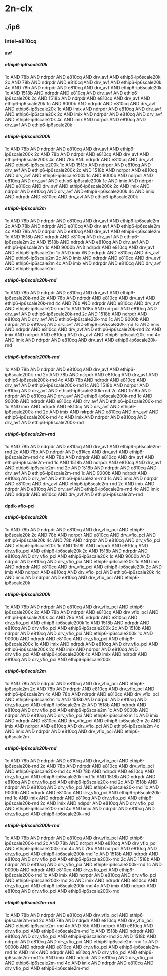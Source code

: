 # 2n-clx
## ./ip6
### intel-e810cq
#### avf
##### ethip6-ip6scale20k
1c AND 78b AND ndrpdr AND e810cq AND drv_avf AND ethip6-ip6scale20k
2c AND 78b AND ndrpdr AND e810cq AND drv_avf AND ethip6-ip6scale20k
4c AND 78b AND ndrpdr AND e810cq AND drv_avf AND ethip6-ip6scale20k
1c AND 1518b AND ndrpdr AND e810cq AND drv_avf AND ethip6-ip6scale20k
2c AND 1518b AND ndrpdr AND e810cq AND drv_avf AND ethip6-ip6scale20k
1c AND 9000b AND ndrpdr AND e810cq AND drv_avf AND ethip6-ip6scale20k
1c AND imix AND ndrpdr AND e810cq AND drv_avf AND ethip6-ip6scale20k
2c AND imix AND ndrpdr AND e810cq AND drv_avf AND ethip6-ip6scale20k
4c AND imix AND ndrpdr AND e810cq AND drv_avf AND ethip6-ip6scale20k
##### ethip6-ip6scale200k
1c AND 78b AND ndrpdr AND e810cq AND drv_avf AND ethip6-ip6scale200k
2c AND 78b AND ndrpdr AND e810cq AND drv_avf AND ethip6-ip6scale200k
4c AND 78b AND ndrpdr AND e810cq AND drv_avf AND ethip6-ip6scale200k
1c AND 1518b AND ndrpdr AND e810cq AND drv_avf AND ethip6-ip6scale200k
2c AND 1518b AND ndrpdr AND e810cq AND drv_avf AND ethip6-ip6scale200k
1c AND 9000b AND ndrpdr AND e810cq AND drv_avf AND ethip6-ip6scale200k
1c AND imix AND ndrpdr AND e810cq AND drv_avf AND ethip6-ip6scale200k
2c AND imix AND ndrpdr AND e810cq AND drv_avf AND ethip6-ip6scale200k
4c AND imix AND ndrpdr AND e810cq AND drv_avf AND ethip6-ip6scale200k
##### ethip6-ip6scale2m
1c AND 78b AND ndrpdr AND e810cq AND drv_avf AND ethip6-ip6scale2m
2c AND 78b AND ndrpdr AND e810cq AND drv_avf AND ethip6-ip6scale2m
4c AND 78b AND ndrpdr AND e810cq AND drv_avf AND ethip6-ip6scale2m
1c AND 1518b AND ndrpdr AND e810cq AND drv_avf AND ethip6-ip6scale2m
2c AND 1518b AND ndrpdr AND e810cq AND drv_avf AND ethip6-ip6scale2m
1c AND 9000b AND ndrpdr AND e810cq AND drv_avf AND ethip6-ip6scale2m
1c AND imix AND ndrpdr AND e810cq AND drv_avf AND ethip6-ip6scale2m
2c AND imix AND ndrpdr AND e810cq AND drv_avf AND ethip6-ip6scale2m
4c AND imix AND ndrpdr AND e810cq AND drv_avf AND ethip6-ip6scale2m
##### ethip6-ip6scale20k-rnd
1c AND 78b AND ndrpdr AND e810cq AND drv_avf AND ethip6-ip6scale20k-rnd
2c AND 78b AND ndrpdr AND e810cq AND drv_avf AND ethip6-ip6scale20k-rnd
4c AND 78b AND ndrpdr AND e810cq AND drv_avf AND ethip6-ip6scale20k-rnd
1c AND 1518b AND ndrpdr AND e810cq AND drv_avf AND ethip6-ip6scale20k-rnd
2c AND 1518b AND ndrpdr AND e810cq AND drv_avf AND ethip6-ip6scale20k-rnd
1c AND 9000b AND ndrpdr AND e810cq AND drv_avf AND ethip6-ip6scale20k-rnd
1c AND imix AND ndrpdr AND e810cq AND drv_avf AND ethip6-ip6scale20k-rnd
2c AND imix AND ndrpdr AND e810cq AND drv_avf AND ethip6-ip6scale20k-rnd
4c AND imix AND ndrpdr AND e810cq AND drv_avf AND ethip6-ip6scale20k-rnd
##### ethip6-ip6scale200k-rnd
1c AND 78b AND ndrpdr AND e810cq AND drv_avf AND ethip6-ip6scale200k-rnd
2c AND 78b AND ndrpdr AND e810cq AND drv_avf AND ethip6-ip6scale200k-rnd
4c AND 78b AND ndrpdr AND e810cq AND drv_avf AND ethip6-ip6scale200k-rnd
1c AND 1518b AND ndrpdr AND e810cq AND drv_avf AND ethip6-ip6scale200k-rnd
2c AND 1518b AND ndrpdr AND e810cq AND drv_avf AND ethip6-ip6scale200k-rnd
1c AND 9000b AND ndrpdr AND e810cq AND drv_avf AND ethip6-ip6scale200k-rnd
1c AND imix AND ndrpdr AND e810cq AND drv_avf AND ethip6-ip6scale200k-rnd
2c AND imix AND ndrpdr AND e810cq AND drv_avf AND ethip6-ip6scale200k-rnd
4c AND imix AND ndrpdr AND e810cq AND drv_avf AND ethip6-ip6scale200k-rnd
##### ethip6-ip6scale2m-rnd
1c AND 78b AND ndrpdr AND e810cq AND drv_avf AND ethip6-ip6scale2m-rnd
2c AND 78b AND ndrpdr AND e810cq AND drv_avf AND ethip6-ip6scale2m-rnd
4c AND 78b AND ndrpdr AND e810cq AND drv_avf AND ethip6-ip6scale2m-rnd
1c AND 1518b AND ndrpdr AND e810cq AND drv_avf AND ethip6-ip6scale2m-rnd
2c AND 1518b AND ndrpdr AND e810cq AND drv_avf AND ethip6-ip6scale2m-rnd
1c AND 9000b AND ndrpdr AND e810cq AND drv_avf AND ethip6-ip6scale2m-rnd
1c AND imix AND ndrpdr AND e810cq AND drv_avf AND ethip6-ip6scale2m-rnd
2c AND imix AND ndrpdr AND e810cq AND drv_avf AND ethip6-ip6scale2m-rnd
4c AND imix AND ndrpdr AND e810cq AND drv_avf AND ethip6-ip6scale2m-rnd
#### dpdk-vfio-pci
##### ethip6-ip6scale20k
1c AND 78b AND ndrpdr AND e810cq AND drv_vfio_pci AND ethip6-ip6scale20k
2c AND 78b AND ndrpdr AND e810cq AND drv_vfio_pci AND ethip6-ip6scale20k
4c AND 78b AND ndrpdr AND e810cq AND drv_vfio_pci AND ethip6-ip6scale20k
1c AND 1518b AND ndrpdr AND e810cq AND drv_vfio_pci AND ethip6-ip6scale20k
2c AND 1518b AND ndrpdr AND e810cq AND drv_vfio_pci AND ethip6-ip6scale20k
1c AND 9000b AND ndrpdr AND e810cq AND drv_vfio_pci AND ethip6-ip6scale20k
1c AND imix AND ndrpdr AND e810cq AND drv_vfio_pci AND ethip6-ip6scale20k
2c AND imix AND ndrpdr AND e810cq AND drv_vfio_pci AND ethip6-ip6scale20k
4c AND imix AND ndrpdr AND e810cq AND drv_vfio_pci AND ethip6-ip6scale20k
##### ethip6-ip6scale200k
1c AND 78b AND ndrpdr AND e810cq AND drv_vfio_pci AND ethip6-ip6scale200k
2c AND 78b AND ndrpdr AND e810cq AND drv_vfio_pci AND ethip6-ip6scale200k
4c AND 78b AND ndrpdr AND e810cq AND drv_vfio_pci AND ethip6-ip6scale200k
1c AND 1518b AND ndrpdr AND e810cq AND drv_vfio_pci AND ethip6-ip6scale200k
2c AND 1518b AND ndrpdr AND e810cq AND drv_vfio_pci AND ethip6-ip6scale200k
1c AND 9000b AND ndrpdr AND e810cq AND drv_vfio_pci AND ethip6-ip6scale200k
1c AND imix AND ndrpdr AND e810cq AND drv_vfio_pci AND ethip6-ip6scale200k
2c AND imix AND ndrpdr AND e810cq AND drv_vfio_pci AND ethip6-ip6scale200k
4c AND imix AND ndrpdr AND e810cq AND drv_vfio_pci AND ethip6-ip6scale200k
##### ethip6-ip6scale2m
1c AND 78b AND ndrpdr AND e810cq AND drv_vfio_pci AND ethip6-ip6scale2m
2c AND 78b AND ndrpdr AND e810cq AND drv_vfio_pci AND ethip6-ip6scale2m
4c AND 78b AND ndrpdr AND e810cq AND drv_vfio_pci AND ethip6-ip6scale2m
1c AND 1518b AND ndrpdr AND e810cq AND drv_vfio_pci AND ethip6-ip6scale2m
2c AND 1518b AND ndrpdr AND e810cq AND drv_vfio_pci AND ethip6-ip6scale2m
1c AND 9000b AND ndrpdr AND e810cq AND drv_vfio_pci AND ethip6-ip6scale2m
1c AND imix AND ndrpdr AND e810cq AND drv_vfio_pci AND ethip6-ip6scale2m
2c AND imix AND ndrpdr AND e810cq AND drv_vfio_pci AND ethip6-ip6scale2m
4c AND imix AND ndrpdr AND e810cq AND drv_vfio_pci AND ethip6-ip6scale2m
##### ethip6-ip6scale20k-rnd
1c AND 78b AND ndrpdr AND e810cq AND drv_vfio_pci AND ethip6-ip6scale20k-rnd
2c AND 78b AND ndrpdr AND e810cq AND drv_vfio_pci AND ethip6-ip6scale20k-rnd
4c AND 78b AND ndrpdr AND e810cq AND drv_vfio_pci AND ethip6-ip6scale20k-rnd
1c AND 1518b AND ndrpdr AND e810cq AND drv_vfio_pci AND ethip6-ip6scale20k-rnd
2c AND 1518b AND ndrpdr AND e810cq AND drv_vfio_pci AND ethip6-ip6scale20k-rnd
1c AND 9000b AND ndrpdr AND e810cq AND drv_vfio_pci AND ethip6-ip6scale20k-rnd
1c AND imix AND ndrpdr AND e810cq AND drv_vfio_pci AND ethip6-ip6scale20k-rnd
2c AND imix AND ndrpdr AND e810cq AND drv_vfio_pci AND ethip6-ip6scale20k-rnd
4c AND imix AND ndrpdr AND e810cq AND drv_vfio_pci AND ethip6-ip6scale20k-rnd
##### ethip6-ip6scale200k-rnd
1c AND 78b AND ndrpdr AND e810cq AND drv_vfio_pci AND ethip6-ip6scale200k-rnd
2c AND 78b AND ndrpdr AND e810cq AND drv_vfio_pci AND ethip6-ip6scale200k-rnd
4c AND 78b AND ndrpdr AND e810cq AND drv_vfio_pci AND ethip6-ip6scale200k-rnd
1c AND 1518b AND ndrpdr AND e810cq AND drv_vfio_pci AND ethip6-ip6scale200k-rnd
2c AND 1518b AND ndrpdr AND e810cq AND drv_vfio_pci AND ethip6-ip6scale200k-rnd
1c AND 9000b AND ndrpdr AND e810cq AND drv_vfio_pci AND ethip6-ip6scale200k-rnd
1c AND imix AND ndrpdr AND e810cq AND drv_vfio_pci AND ethip6-ip6scale200k-rnd
2c AND imix AND ndrpdr AND e810cq AND drv_vfio_pci AND ethip6-ip6scale200k-rnd
4c AND imix AND ndrpdr AND e810cq AND drv_vfio_pci AND ethip6-ip6scale200k-rnd
##### ethip6-ip6scale2m-rnd
1c AND 78b AND ndrpdr AND e810cq AND drv_vfio_pci AND ethip6-ip6scale2m-rnd
2c AND 78b AND ndrpdr AND e810cq AND drv_vfio_pci AND ethip6-ip6scale2m-rnd
4c AND 78b AND ndrpdr AND e810cq AND drv_vfio_pci AND ethip6-ip6scale2m-rnd
1c AND 1518b AND ndrpdr AND e810cq AND drv_vfio_pci AND ethip6-ip6scale2m-rnd
2c AND 1518b AND ndrpdr AND e810cq AND drv_vfio_pci AND ethip6-ip6scale2m-rnd
1c AND 9000b AND ndrpdr AND e810cq AND drv_vfio_pci AND ethip6-ip6scale2m-rnd
1c AND imix AND ndrpdr AND e810cq AND drv_vfio_pci AND ethip6-ip6scale2m-rnd
2c AND imix AND ndrpdr AND e810cq AND drv_vfio_pci AND ethip6-ip6scale2m-rnd
4c AND imix AND ndrpdr AND e810cq AND drv_vfio_pci AND ethip6-ip6scale2m-rnd